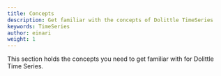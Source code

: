```yaml
---
title: Concepts
description: Get familiar with the concepts of Dolittle TimeSeries
keywords: TimeSeries
author: einari
weight: 1
---
```

This section holds the concepts you need to get familiar with for Dolittle Time Series.